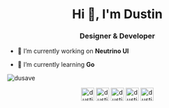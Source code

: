 <h1 align="center">Hi 👋, I'm Dustin</h1>
<h3 align="center">Designer & Developer</h3>

- 🔭 I’m currently working on **Neutrino UI**

- 🌱 I’m currently learning **Go**

<img align="center" src="https://github-readme-stats.vercel.app/api?username=dusave&show_icons=true&theme=merko" alt="dusave" /></p>

<p align="center">
<a href="https://codepen.io/dustinsavery" target="blank"><img align="center" src="https://cdn.jsdelivr.net/npm/simple-icons@3.0.1/icons/codepen.svg" alt="dustinsavery" height="30" width="30" /></a>
<a href="https://twitter.com/dustinsavery" target="blank"><img align="center" src="https://cdn.jsdelivr.net/npm/simple-icons@3.0.1/icons/twitter.svg" alt="dustinsavery" height="30" width="30" /></a>
<a href="https://linkedin.com/in/dustinsavery" target="blank"><img align="center" src="https://cdn.jsdelivr.net/npm/simple-icons@3.0.1/icons/linkedin.svg" alt="dustinsavery" height="30" width="30" /></a>
<a href="https://stackoverflow.com/users/dustin-savery" target="blank"><img align="center" src="https://cdn.jsdelivr.net/npm/simple-icons@3.0.1/icons/stackoverflow.svg" alt="dustin-savery" height="30" width="30" /></a>
<a href="https://dribbble.com/dustin_savery" target="blank"><img align="center" src="https://cdn.jsdelivr.net/npm/simple-icons@3.0.1/icons/dribbble.svg" alt="dustin_savery" height="30" width="30" /></a>
</p>
